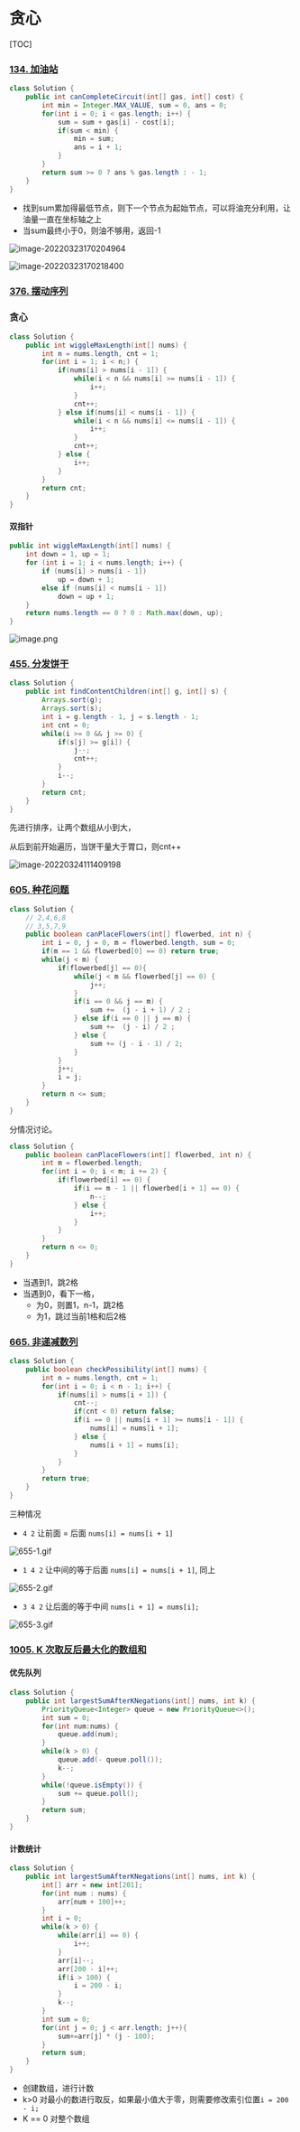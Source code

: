 # 贪心

[TOC]

### [134. 加油站](https://leetcode-cn.com/problems/gas-station/)

```java
class Solution {
    public int canCompleteCircuit(int[] gas, int[] cost) {
        int min = Integer.MAX_VALUE, sum = 0, ans = 0;
        for(int i = 0; i < gas.length; i++) {
            sum = sum + gas[i] - cost[i];
            if(sum < min) {
                min = sum;
                ans = i + 1;
            }
        }
        return sum >= 0 ? ans % gas.length : - 1;
    }
}
```

* 找到sum累加得最低节点，则下一个节点为起始节点，可以将油充分利用，让油量一直在坐标轴之上
* 当sum最终小于0，则油不够用，返回-1

![image-20220323170204964](贪心.assets/image-20220323170204964.png)

![image-20220323170218400](贪心.assets/image-20220323170218400.png)

### [376. 摆动序列](https://leetcode-cn.com/problems/wiggle-subsequence/)

### 贪心

```java
class Solution {
    public int wiggleMaxLength(int[] nums) {
        int n = nums.length, cnt = 1;
        for(int i = 1; i < n;) {
            if(nums[i] > nums[i - 1]) {
                while(i < n && nums[i] >= nums[i - 1]) {
                    i++;
                }
                cnt++;
            } else if(nums[i] < nums[i - 1]) {
                while(i < n && nums[i] <= nums[i - 1]) {
                    i++;
                }
                cnt++;
            } else {
                i++;
            }
        }
        return cnt;
    }
}
```

#### 双指针

```java
public int wiggleMaxLength(int[] nums) {
    int down = 1, up = 1;
    for (int i = 1; i < nums.length; i++) {
        if (nums[i] > nums[i - 1])
            up = down + 1;
        else if (nums[i] < nums[i - 1])
            down = up + 1;
    }
    return nums.length == 0 ? 0 : Math.max(down, up);
}
```

![image.png](贪心.assets/dd09644d01ea873cfb14a3d538c7b6b49680f5d840e22f3eef6a5e07aec78db0-image.png)

### [455. 分发饼干](https://leetcode-cn.com/problems/assign-cookies/)

```java
class Solution {
    public int findContentChildren(int[] g, int[] s) {
        Arrays.sort(g);
        Arrays.sort(s);
        int i = g.length - 1, j = s.length - 1;
        int cnt = 0;
        while(i >= 0 && j >= 0) {
            if(s[j] >= g[i]) {
                j--;
                cnt++;
            } 
            i--;    
        }
        return cnt;
    }
}
```

先进行排序，让两个数组从小到大，

从后到前开始遍历，当饼干量大于胃口，则cnt++

![image-20220324111409198](贪心.assets/image-20220324111409198.png)

### [605. 种花问题](https://leetcode-cn.com/problems/can-place-flowers/)

```java
class Solution {
    // 2,4,6,8
    // 3,5,7,9
    public boolean canPlaceFlowers(int[] flowerbed, int n) {
        int i = 0, j = 0, m = flowerbed.length, sum = 0;
        if(m == 1 && flowerbed[0] == 0) return true;
        while(j < m) {
            if(flowerbed[j] == 0){
                while(j < m && flowerbed[j] == 0) {
                    j++;
                }
                if(i == 0 && j == m) {
                    sum +=  (j - i + 1) / 2 ;
                } else if(i == 0 || j == m) {
                    sum +=  (j - i) / 2 ;
                } else {
                    sum += (j - i - 1) / 2;
                }
            }
            j++;
            i = j;
        }
        return n <= sum;
    }
}
```

分情况讨论。

```java
class Solution {
    public boolean canPlaceFlowers(int[] flowerbed, int n) {
        int m = flowerbed.length;
        for(int i = 0; i < m; i += 2) {
            if(flowerbed[i] == 0) {
                if(i == m - 1 || flowerbed[i + 1] == 0) {
                    n--;
                } else {
                    i++;
                }
            }
        }
        return n <= 0;
    }
}
```

* 当遇到1，跳2格
* 当遇到0，看下一格，
  * 为0，则置1，n-1，跳2格
  * 为1，跳过当前1格和后2格

### [665. 非递减数列](https://leetcode-cn.com/problems/non-decreasing-array/)

```java
class Solution {
    public boolean checkPossibility(int[] nums) {
        int n = nums.length, cnt = 1;
        for(int i = 0; i < n - 1; i++) {
            if(nums[i] > nums[i + 1]) {
                cnt--;
                if(cnt < 0) return false;
                if(i == 0 || nums[i + 1] >= nums[i - 1]) {
                    nums[i] = nums[i + 1];
                } else {
                    nums[i + 1] = nums[i];
                }
            }
        }
        return true;
    }
}
```

三种情况

* `4 2`      让前面 = 后面 `nums[i] = nums[i + 1]`

![655-1.gif](贪心.assets/1612658572-fGjJQq-655-1.gif)

* `1 4 2`   让中间的等于后面  `nums[i] = nums[i + 1]`, 同上

![655-2.gif](贪心.assets/1612658592-WkuopD-655-2.gif)

* `3 4 2`  让后面的等于中间 `nums[i + 1] = nums[i];`

![655-3.gif](贪心.assets/1612658601-kpvvMK-655-3.gif)

### [1005. K 次取反后最大化的数组和](https://leetcode-cn.com/problems/maximize-sum-of-array-after-k-negations/)

#### 优先队列

```java
class Solution {
    public int largestSumAfterKNegations(int[] nums, int k) {
        PriorityQueue<Integer> queue = new PriorityQueue<>();
        int sum = 0;
        for(int num:nums) {
            queue.add(num);
        }
        while(k > 0) {
            queue.add(- queue.poll());
            k--;
        }
        while(!queue.isEmpty()) {
            sum += queue.poll();
        }
        return sum;
    }
}
```

#### 计数统计

```java
class Solution {
    public int largestSumAfterKNegations(int[] nums, int k) {
        int[] arr = new int[201];
        for(int num : nums) {
            arr[num + 100]++;
        }
        int i = 0;
        while(k > 0) {
            while(arr[i] == 0) {
                i++;
            }
            arr[i]--;
            arr[200 - i]++;
            if(i > 100) {
                i = 200 - i;
            }
            k--;
        }
        int sum = 0;
        for(int j = 0; j < arr.length; j++){
            sum+=arr[j] * (j - 100);
        }
        return sum;
    }
}
```

* 创建数组，进行计数
* k>0 对最小的数进行取反，如果最小值大于零，则需要修改索引位置`i = 200 - i;`
* K == 0 对整个数组

